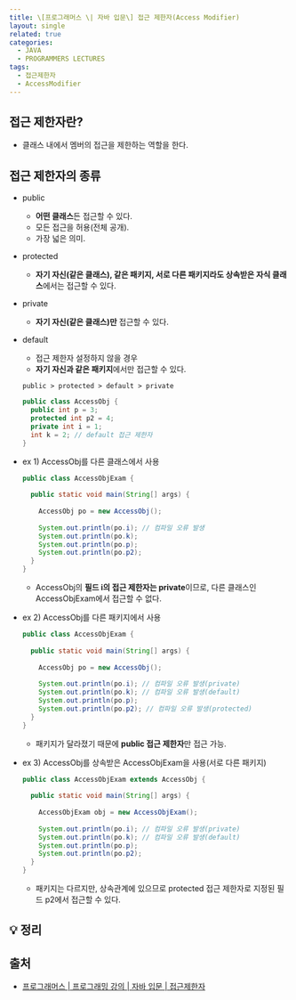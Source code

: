 ```yaml
---
title: \[프로그래머스 \| 자바 입문\] 접근 제한자(Access Modifier)
layout: single
related: true
categories:
  - JAVA
  - PROGRAMMERS LECTURES
tags:
  - 접근제한자
  - AccessModifier
---
```


## 접근 제한자란?
- 클래스 내에서 멤버의 접근을 제한하는 역할을 한다.

## 접근 제한자의 종류
- public
  - **어떤 클래스**든 접근할 수 있다.
  - 모든 접근을 허용(전체 공개).
  - 가장 넓은 의미.
- protected
  - **자기 자신(같은 클래스), 같은 패키지, 서로 다른 패키지라도 상속받은 자식 클래스**에서는 접근할 수 있다.
- private
  - **자기 자신(같은 클래스)만** 접근할 수 있다.
- default
  - 접근 제한자 설정하지 않을 경우
  - **자기 자신과 같은 패키지**에서만 접근할 수 있다.  

  `public > protected > default > private`

  ```java
  public class AccessObj {
    public int p = 3;
    protected int p2 = 4;
    private int i = 1;
    int k = 2; // default 접근 제한자
  }
  ```
  
- ex 1) AccessObj를 다른 클래스에서 사용
  
  ```java
  public class AccessObjExam {
 
    public static void main(String[] args) {
    
      AccessObj po = new AccessObj();
      
      System.out.println(po.i); // 컴파일 오류 발생
      System.out.println(po.k);
      System.out.println(po.p);
      System.out.println(po.p2);
    }
  }
  ```
  
  - AccessObj의 **필드 i의 접근 제한자는 private**이므로, 다른 클래스인 AccessObjExam에서 접근할 수 없다.
  
- ex 2) AccessObj를 다른 패키지에서 사용
  
  ```java
  public class AccessObjExam {
 
    public static void main(String[] args) {
    
      AccessObj po = new AccessObj();
      
      System.out.println(po.i); // 컴파일 오류 발생(private)
      System.out.println(po.k); // 컴파일 오류 발생(default)
      System.out.println(po.p);
      System.out.println(po.p2); // 컴파일 오류 발생(protected)
    }
  }
  ```
  
  - 패키지가 달라졌기 때문에 **public 접근 제한자**만 접근 가능.
  
- ex 3) AccessObj를 상속받은 AccessObjExam을 사용(서로 다른 패키지)

  ```java
  public class AccessObjExam extends AccessObj {
    
    public static void main(String[] args) {
    
      AccessObjExam obj = new AccessObjExam();
      
      System.out.println(po.i); // 컴파일 오류 발생(private)
      System.out.println(po.k); // 컴파일 오류 발생(default)
      System.out.println(po.p);
      System.out.println(po.p2);
    }
  }
  ```
  
  - 패키지는 다르지만, 상속관계에 있으므로 protected 접근 제한자로 지정된 필드 p2에서 접근할 수 있다.
  
## 💡 정리
 
## 출처
- [프로그래머스 \| 프로그래밍 강의 \| 자바 입문 \| 접근제한자](https://programmers.co.kr/learn/courses/5/lessons/187)
